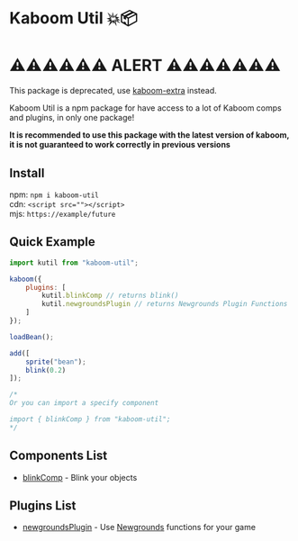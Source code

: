# Kaboom Util 💥📦

# ⚠️⚠️⚠️⚠️⚠️⚠️ ALERT ⚠️⚠️⚠️⚠️⚠️⚠️⚠️

This package is deprecated, use [kaboom-extra](https://github.com/marklovers/kaboom-extra) instead.

Kaboom Util is a npm package for have access to a lot of Kaboom comps and plugins, in only one package!

**It is recommended to use this package with the latest version of kaboom, it is not guaranteed to work correctly in previous versions**

## Install 

npm: `npm i kaboom-util` <br>
cdn: `<script src=""></script>` <br>
mjs: `https://example/future`

## Quick Example

```js
import kutil from "kaboom-util";

kaboom({
    plugins: [
        kutil.blinkComp // returns blink()
        kutil.newgroundsPlugin // returns Newgrounds Plugin Functions
    ]
});

loadBean();

add([
    sprite("bean");
    blink(0.2)
]);

/*
Or you can import a specify component 

import { blinkComp } from "kaboom-util";
*/
```

## Components List

* [blinkComp](https://github.com/marklovers/kaboom-cookbook/tree/main/components/blink) - Blink your objects

## Plugins List

* [newgroundsPlugin](https://github.com/lajbel/newgrounds-boom) - Use [Newgrounds](https://newgrounds.com) functions for your game